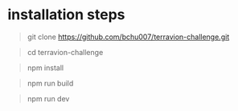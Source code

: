 # installation steps
>git clone https://github.com/bchu007/terravion-challenge.git

>cd terravion-challenge

>npm install

>npm run build

>npm run dev

